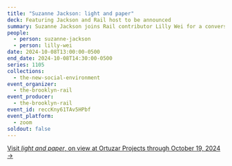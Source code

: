 ```yaml
---
title: "Suzanne Jackson: light and paper"
deck: Featuring Jackson and Rail host to be announced
summary: Suzanne Jackson joins Rail contributor Lilly Wei for a conversation.
people:
  - person: suzanne-jackson
  - person: lilly-wei
date: 2024-10-08T13:00:00-0500
end_date: 2024-10-08T14:30:00-0500
series: 1105
collections:
  - the-new-social-environment
event_organizer:
  - the-brooklyn-rail
event_producer:
  - the-brooklyn-rail
event_id: reccKny61TAv5HPbf
event_platform:
  - zoom
soldout: false
---
```

[V﻿isit *light and paper*, on view at Ortuzar Projects through October 19, 2024 →](https://www.ortuzarprojects.com/exhibitions/suzanne-jackson2)